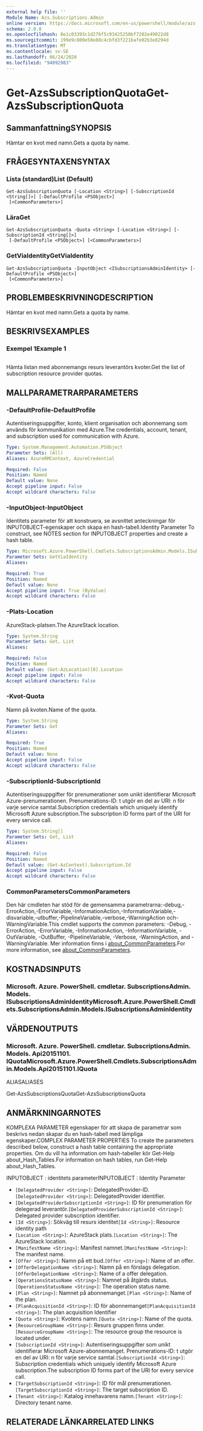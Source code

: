 ```yaml
---
external help file: ''
Module Name: Azs.Subscriptions.Admin
online version: https://docs.microsoft.com/en-us/powershell/module/azs.subscriptions.admin/get-azssubscriptionquota
schema: 2.0.0
ms.openlocfilehash: 8e1c03393c1d276f5c93425250bf7202e49022d8
ms.sourcegitcommit: 199e9c800e58e88c4cbfd3f221bafe02b3e8294d
ms.translationtype: MT
ms.contentlocale: sv-SE
ms.lasthandoff: 06/24/2020
ms.locfileid: "94092983"
---
```

# <span data-ttu-id="984df-101">Get-AzsSubscriptionQuota</span><span class="sxs-lookup"><span data-stu-id="984df-101">Get-AzsSubscriptionQuota</span></span>

## <span data-ttu-id="984df-102">Sammanfattning</span><span class="sxs-lookup"><span data-stu-id="984df-102">SYNOPSIS</span></span>
<span data-ttu-id="984df-103">Hämtar en kvot med namn.</span><span class="sxs-lookup"><span data-stu-id="984df-103">Gets a quota by name.</span></span>

## <span data-ttu-id="984df-104">FRÅGESYNTAXEN</span><span class="sxs-lookup"><span data-stu-id="984df-104">SYNTAX</span></span>

### <span data-ttu-id="984df-105">Lista (standard)</span><span class="sxs-lookup"><span data-stu-id="984df-105">List (Default)</span></span>
```
Get-AzsSubscriptionQuota [-Location <String>] [-SubscriptionId <String[]>] [-DefaultProfile <PSObject>]
 [<CommonParameters>]
```

### <span data-ttu-id="984df-106">Lära</span><span class="sxs-lookup"><span data-stu-id="984df-106">Get</span></span>
```
Get-AzsSubscriptionQuota -Quota <String> [-Location <String>] [-SubscriptionId <String[]>]
 [-DefaultProfile <PSObject>] [<CommonParameters>]
```

### <span data-ttu-id="984df-107">GetViaIdentity</span><span class="sxs-lookup"><span data-stu-id="984df-107">GetViaIdentity</span></span>
```
Get-AzsSubscriptionQuota -InputObject <ISubscriptionsAdminIdentity> [-DefaultProfile <PSObject>]
 [<CommonParameters>]
```

## <span data-ttu-id="984df-108">PROBLEMBESKRIVNING</span><span class="sxs-lookup"><span data-stu-id="984df-108">DESCRIPTION</span></span>
<span data-ttu-id="984df-109">Hämtar en kvot med namn.</span><span class="sxs-lookup"><span data-stu-id="984df-109">Gets a quota by name.</span></span>

## <span data-ttu-id="984df-110">BESKRIVS</span><span class="sxs-lookup"><span data-stu-id="984df-110">EXAMPLES</span></span>

### <span data-ttu-id="984df-111">Exempel 1</span><span class="sxs-lookup"><span data-stu-id="984df-111">Example 1</span></span>
```powershell

```

<span data-ttu-id="984df-112">Hämta listan med abonnemangs resurs leverantörs kvoter.</span><span class="sxs-lookup"><span data-stu-id="984df-112">Get the list of subscription resource provider quotas.</span></span>

## <span data-ttu-id="984df-113">MALLPARAMETRAR</span><span class="sxs-lookup"><span data-stu-id="984df-113">PARAMETERS</span></span>

### <span data-ttu-id="984df-114">-DefaultProfile</span><span class="sxs-lookup"><span data-stu-id="984df-114">-DefaultProfile</span></span>
<span data-ttu-id="984df-115">Autentiseringsuppgifter, konto, klient organisation och abonnemang som används för kommunikation med Azure.</span><span class="sxs-lookup"><span data-stu-id="984df-115">The credentials, account, tenant, and subscription used for communication with Azure.</span></span>

```yaml
Type: System.Management.Automation.PSObject
Parameter Sets: (All)
Aliases: AzureRMContext, AzureCredential

Required: False
Position: Named
Default value: None
Accept pipeline input: False
Accept wildcard characters: False

```

### <span data-ttu-id="984df-116">-InputObject</span><span class="sxs-lookup"><span data-stu-id="984df-116">-InputObject</span></span>
<span data-ttu-id="984df-117">Identitets parameter för att konstruera, se avsnittet anteckningar för INPUTOBJECT-egenskaper och skapa en hash-tabell.</span><span class="sxs-lookup"><span data-stu-id="984df-117">Identity Parameter To construct, see NOTES section for INPUTOBJECT properties and create a hash table.</span></span>

```yaml
Type: Microsoft.Azure.PowerShell.Cmdlets.SubscriptionsAdmin.Models.ISubscriptionsAdminIdentity
Parameter Sets: GetViaIdentity
Aliases:

Required: True
Position: Named
Default value: None
Accept pipeline input: True (ByValue)
Accept wildcard characters: False

```

### <span data-ttu-id="984df-118">-Plats</span><span class="sxs-lookup"><span data-stu-id="984df-118">-Location</span></span>
<span data-ttu-id="984df-119">AzureStack-platsen.</span><span class="sxs-lookup"><span data-stu-id="984df-119">The AzureStack location.</span></span>

```yaml
Type: System.String
Parameter Sets: Get, List
Aliases:

Required: False
Position: Named
Default value: (Get-AzLocation)[0].Location
Accept pipeline input: False
Accept wildcard characters: False

```

### <span data-ttu-id="984df-120">-Kvot</span><span class="sxs-lookup"><span data-stu-id="984df-120">-Quota</span></span>
<span data-ttu-id="984df-121">Namn på kvoten.</span><span class="sxs-lookup"><span data-stu-id="984df-121">Name of the quota.</span></span>

```yaml
Type: System.String
Parameter Sets: Get
Aliases:

Required: True
Position: Named
Default value: None
Accept pipeline input: False
Accept wildcard characters: False

```

### <span data-ttu-id="984df-122">-SubscriptionId</span><span class="sxs-lookup"><span data-stu-id="984df-122">-SubscriptionId</span></span>
<span data-ttu-id="984df-123">Autentiseringsuppgifter för prenumerationer som unikt identifierar Microsoft Azure-prenumerationen. Prenumerations-ID: t utgör en del av URI: n för varje service samtal.</span><span class="sxs-lookup"><span data-stu-id="984df-123">Subscription credentials which uniquely identify Microsoft Azure subscription.The subscription ID forms part of the URI for every service call.</span></span>

```yaml
Type: System.String[]
Parameter Sets: Get, List
Aliases:

Required: False
Position: Named
Default value: (Get-AzContext).Subscription.Id
Accept pipeline input: False
Accept wildcard characters: False

```

### <span data-ttu-id="984df-124">CommonParameters</span><span class="sxs-lookup"><span data-stu-id="984df-124">CommonParameters</span></span>
<span data-ttu-id="984df-125">Den här cmdleten har stöd för de gemensamma parametrarna:-debug,-ErrorAction,-ErrorVariable,-InformationAction,-InformationVariable,-disvariable,-utbuffer,-PipelineVariable,-verbose,-WarningAction och-WarningVariable.</span><span class="sxs-lookup"><span data-stu-id="984df-125">This cmdlet supports the common parameters: -Debug, -ErrorAction, -ErrorVariable, -InformationAction, -InformationVariable, -OutVariable, -OutBuffer, -PipelineVariable, -Verbose, -WarningAction, and -WarningVariable.</span></span> <span data-ttu-id="984df-126">Mer information finns i [about_CommonParameters](http://go.microsoft.com/fwlink/?LinkID=113216).</span><span class="sxs-lookup"><span data-stu-id="984df-126">For more information, see [about_CommonParameters](http://go.microsoft.com/fwlink/?LinkID=113216).</span></span>

## <span data-ttu-id="984df-127">KOSTNADS</span><span class="sxs-lookup"><span data-stu-id="984df-127">INPUTS</span></span>

### <span data-ttu-id="984df-128">Microsoft. Azure. PowerShell. cmdletar. SubscriptionsAdmin. Models. ISubscriptionsAdminIdentity</span><span class="sxs-lookup"><span data-stu-id="984df-128">Microsoft.Azure.PowerShell.Cmdlets.SubscriptionsAdmin.Models.ISubscriptionsAdminIdentity</span></span>

## <span data-ttu-id="984df-129">VÄRDEN</span><span class="sxs-lookup"><span data-stu-id="984df-129">OUTPUTS</span></span>

### <span data-ttu-id="984df-130">Microsoft. Azure. PowerShell. cmdletar. SubscriptionsAdmin. Models. Api20151101. IQuota</span><span class="sxs-lookup"><span data-stu-id="984df-130">Microsoft.Azure.PowerShell.Cmdlets.SubscriptionsAdmin.Models.Api20151101.IQuota</span></span>

<span data-ttu-id="984df-131">ALIAS</span><span class="sxs-lookup"><span data-stu-id="984df-131">ALIASES</span></span>

<span data-ttu-id="984df-132">Get-AzsSubscriptionsQuota</span><span class="sxs-lookup"><span data-stu-id="984df-132">Get-AzsSubscriptionsQuota</span></span>

## <span data-ttu-id="984df-133">ANMÄRKNINGAR</span><span class="sxs-lookup"><span data-stu-id="984df-133">NOTES</span></span>

<span data-ttu-id="984df-134">KOMPLEXA PARAMETER egenskaper för att skapa de parametrar som beskrivs nedan skapar du en hash-tabell med lämpliga egenskaper.</span><span class="sxs-lookup"><span data-stu-id="984df-134">COMPLEX PARAMETER PROPERTIES To create the parameters described below, construct a hash table containing the appropriate properties.</span></span> <span data-ttu-id="984df-135">Om du vill ha information om hash-tabeller kör Get-Help about_Hash_Tables.</span><span class="sxs-lookup"><span data-stu-id="984df-135">For information on hash tables, run Get-Help about_Hash_Tables.</span></span>

<span data-ttu-id="984df-136">INPUTOBJECT <ISubscriptionsAdminIdentity> : identitets parameter</span><span class="sxs-lookup"><span data-stu-id="984df-136">INPUTOBJECT <ISubscriptionsAdminIdentity>: Identity Parameter</span></span>
  - <span data-ttu-id="984df-137">`[DelegatedProvider <String>]`: DelegatedProvider-ID.</span><span class="sxs-lookup"><span data-stu-id="984df-137">`[DelegatedProvider <String>]`: DelegatedProvider identifier.</span></span>
  - <span data-ttu-id="984df-138">`[DelegatedProviderSubscriptionId <String>]`: ID för prenumeration för delegerad leverantör.</span><span class="sxs-lookup"><span data-stu-id="984df-138">`[DelegatedProviderSubscriptionId <String>]`: Delegated provider subscription identifier.</span></span>
  - <span data-ttu-id="984df-139">`[Id <String>]`: Sökväg till resurs identitet</span><span class="sxs-lookup"><span data-stu-id="984df-139">`[Id <String>]`: Resource identity path</span></span>
  - <span data-ttu-id="984df-140">`[Location <String>]`: AzureStack plats.</span><span class="sxs-lookup"><span data-stu-id="984df-140">`[Location <String>]`: The AzureStack location.</span></span>
  - <span data-ttu-id="984df-141">`[ManifestName <String>]`: Manifest namnet.</span><span class="sxs-lookup"><span data-stu-id="984df-141">`[ManifestName <String>]`: The manifest name.</span></span>
  - <span data-ttu-id="984df-142">`[Offer <String>]`: Namn på ett bud.</span><span class="sxs-lookup"><span data-stu-id="984df-142">`[Offer <String>]`: Name of an offer.</span></span>
  - <span data-ttu-id="984df-143">`[OfferDelegationName <String>]`: Namn på en förslags delegation.</span><span class="sxs-lookup"><span data-stu-id="984df-143">`[OfferDelegationName <String>]`: Name of a offer delegation.</span></span>
  - <span data-ttu-id="984df-144">`[OperationsStatusName <String>]`: Namnet på åtgärds status.</span><span class="sxs-lookup"><span data-stu-id="984df-144">`[OperationsStatusName <String>]`: The operation status name.</span></span>
  - <span data-ttu-id="984df-145">`[Plan <String>]`: Namnet på abonnemanget.</span><span class="sxs-lookup"><span data-stu-id="984df-145">`[Plan <String>]`: Name of the plan.</span></span>
  - <span data-ttu-id="984df-146">`[PlanAcquisitionId <String>]`: ID för abonnemanget</span><span class="sxs-lookup"><span data-stu-id="984df-146">`[PlanAcquisitionId <String>]`: The plan acquisition Identifier</span></span>
  - <span data-ttu-id="984df-147">`[Quota <String>]`: Kvotens namn.</span><span class="sxs-lookup"><span data-stu-id="984df-147">`[Quota <String>]`: Name of the quota.</span></span>
  - <span data-ttu-id="984df-148">`[ResourceGroupName <String>]`: Resurs gruppen finns under.</span><span class="sxs-lookup"><span data-stu-id="984df-148">`[ResourceGroupName <String>]`: The resource group the resource is located under.</span></span>
  - <span data-ttu-id="984df-149">`[SubscriptionId <String>]`: Autentiseringsuppgifter som unikt identifierar Microsoft Azure-abonnemanget. Prenumerations-ID: t utgör en del av URI: n för varje service samtal.</span><span class="sxs-lookup"><span data-stu-id="984df-149">`[SubscriptionId <String>]`: Subscription credentials which uniquely identify Microsoft Azure subscription.The subscription ID forms part of the URI for every service call.</span></span>
  - <span data-ttu-id="984df-150">`[TargetSubscriptionId <String>]`: ID för mål prenumerationen.</span><span class="sxs-lookup"><span data-stu-id="984df-150">`[TargetSubscriptionId <String>]`: The target subscription ID.</span></span>
  - <span data-ttu-id="984df-151">`[Tenant <String>]`: Katalog innehavarens namn.</span><span class="sxs-lookup"><span data-stu-id="984df-151">`[Tenant <String>]`: Directory tenant name.</span></span>

## <span data-ttu-id="984df-152">RELATERADE LÄNKAR</span><span class="sxs-lookup"><span data-stu-id="984df-152">RELATED LINKS</span></span>

